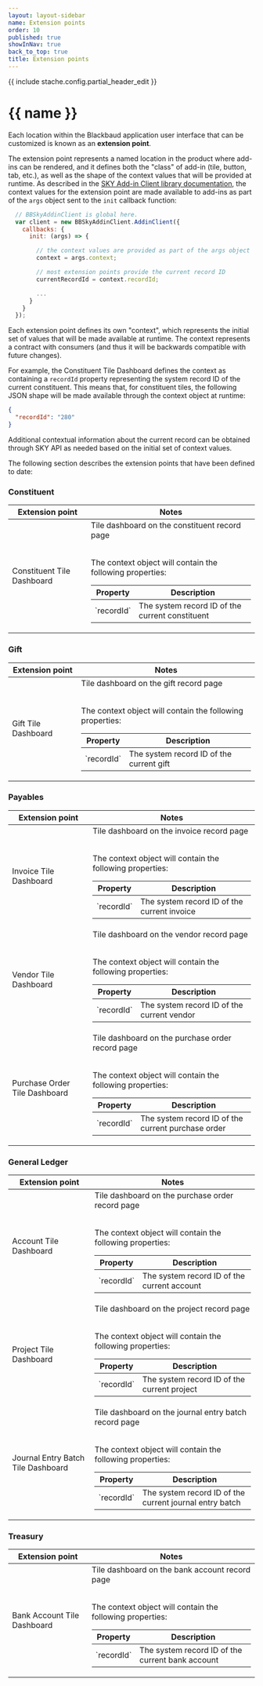 ```yaml
---
layout: layout-sidebar
name: Extension points
order: 10
published: true
showInNav: true
back_to_top: true
title: Extension points
---
```

{{ include stache.config.partial_header_edit }}

# {{ name }}

Each location within the Blackbaud application user interface that can be customized is known as an **extension point**.  

The extension point represents a named location in the product where add-ins can be rendered, and it defines both the "class" of add-in (tile, button, tab, etc.), as well as the shape of the context values that will be provided at runtime.  As described in the <a href="https://github.com/blackbaud/sky-addin-client" target="_new">SKY Add-in Client library documentation</a>, the context values for the extension point are made available to add-ins as part of the `args` object sent to the `init` callback function:

```js
  // BBSkyAddinClient is global here.
  var client = new BBSkyAddinClient.AddinClient({
    callbacks: {
      init: (args) => {

        // the context values are provided as part of the args object
        context = args.context;

        // most extension points provide the current record ID
        currentRecordId = context.recordId;

        ...
      }
    }
  });
```

<bb-alert alertType="info">
Each extension point defines its own "context", which represents the initial set of values that will be made available at runtime.  The context represents a contract with consumers (and thus it will be backwards compatible with future changes).
</bb-alert>

For example, the <stache-code>Constituent Tile Dashboard</stache-code> defines the context as containing a `recordId` property representing the system record ID of the current constituent.  This means that, for constituent tiles, the following JSON shape will be made available through the context object at runtime:

```json
{
  "recordId": "280"
}
```

Additional contextual information about the current record can be obtained through SKY API as needed based on the initial set of context values.

The following section describes the extension points that have been defined to date:

### Constituent

<div class="table-responsive">
  <table class="table table-striped table-hover">
    <thead>
      <tr>
        <th>Extension point</th>
        <th>Notes</th>
      </tr>
    </thead>
    <tbody>
      <tr>
        <td>Constituent Tile Dashboard</td>
        <td>
          <div>Tile dashboard on the constituent record page</div>
          <br />
          <p>The context object will contain the following properties:</p>
          <div class="table-responsive">
            <table class="table table-striped table-hover">
              <thead>
                <tr>
                  <th>Property</th>
                  <th>Description</th>
                </tr>
              </thead>
              <tbody>
                <tr>
                  <td>`recordId`</td>
                  <td>The system record ID of the current constituent</td>
                </tr>
              </tbody>
            </table>
          </div>
        </td>
      </tr>
    </tbody>
  </table>
</div>

### Gift

<div class="table-responsive">
  <table class="table table-striped table-hover">
    <thead>
      <tr>
        <th>Extension point</th>
        <th>Notes</th>
      </tr>
    </thead>
    <tbody>
      <tr>
        <td>Gift Tile Dashboard</td>
        <td>
          <div>Tile dashboard on the gift record page</div>
          <br />
          <p>The context object will contain the following properties:</p>
          <div class="table-responsive">
            <table class="table table-striped table-hover">
              <thead>
                <tr>
                  <th>Property</th>
                  <th>Description</th>
                </tr>
              </thead>
              <tbody>
                <tr>
                  <td>`recordId`</td>
                  <td>The system record ID of the current gift</td>
                </tr>
              </tbody>
            </table>
          </div>
        </td>
      </tr>
    </tbody>
  </table>
</div>

### Payables

<div class="table-responsive">
  <table class="table table-striped table-hover">
    <thead>
      <tr>
        <th>Extension point</th>
        <th>Notes</th>
      </tr>
    </thead>
    <tbody>
      <tr>
        <td>Invoice Tile Dashboard</td>
        <td>
          <div>Tile dashboard on the invoice record page</div>
          <br />
          <p>The context object will contain the following properties:</p>
          <div class="table-responsive">
            <table class="table table-striped table-hover">
              <thead>
                <tr>
                  <th>Property</th>
                  <th>Description</th>
                </tr>
              </thead>
              <tbody>
                <tr>
                  <td>`recordId`</td>
                  <td>The system record ID of the current invoice</td>
                </tr>
              </tbody>
            </table>
          </div>
        </td>
      </tr>
      <tr>
        <td>Vendor Tile Dashboard</td>
        <td>
          <div>Tile dashboard on the vendor record page</div>
          <br />
          <p>The context object will contain the following properties:</p>
          <div class="table-responsive">
            <table class="table table-striped table-hover">
              <thead>
                <tr>
                  <th>Property</th>
                  <th>Description</th>
                </tr>
              </thead>
              <tbody>
                <tr>
                  <td>`recordId`</td>
                  <td>The system record ID of the current vendor</td>
                </tr>
              </tbody>
            </table>
          </div>
        </td>
      </tr>
      <tr>
        <td>Purchase Order Tile Dashboard</td>
        <td>
          <div>Tile dashboard on the purchase order record page</div>
          <br />
          <p>The context object will contain the following properties:</p>
          <div class="table-responsive">
            <table class="table table-striped table-hover">
              <thead>
                <tr>
                  <th>Property</th>
                  <th>Description</th>
                </tr>
              </thead>
              <tbody>
                <tr>
                  <td>`recordId`</td>
                  <td>The system record ID of the current purchase order</td>
                </tr>
              </tbody>
            </table>
          </div>
        </td>
      </tr>
    </tbody>
  </table>
</div>

### General Ledger

<div class="table-responsive">
  <table class="table table-striped table-hover">
    <thead>
      <tr>
        <th>Extension point</th>
        <th>Notes</th>
      </tr>
    </thead>
    <tbody>
      <tr>
        <td>Account Tile Dashboard</td>
        <td>
          <div>Tile dashboard on the purchase order record page</div>
          <br />
          <p>The context object will contain the following properties:</p>
          <div class="table-responsive">
            <table class="table table-striped table-hover">
              <thead>
                <tr>
                  <th>Property</th>
                  <th>Description</th>
                </tr>
              </thead>
              <tbody>
                <tr>
                  <td>`recordId`</td>
                  <td>The system record ID of the current account</td>
                </tr>
              </tbody>
            </table>
          </div>
        </td>
      </tr>
      <tr>
        <td>Project Tile Dashboard</td>
        <td>
          <div>Tile dashboard on the project record page</div>
          <br />
          <p>The context object will contain the following properties:</p>
          <div class="table-responsive">
            <table class="table table-striped table-hover">
              <thead>
                <tr>
                  <th>Property</th>
                  <th>Description</th>
                </tr>
              </thead>
              <tbody>
                <tr>
                  <td>`recordId`</td>
                  <td>The system record ID of the current project</td>
                </tr>
              </tbody>
            </table>
          </div>
        </td>
      </tr>
      <tr>
        <td>Journal Entry Batch Tile Dashboard</td>
        <td>
          <div>Tile dashboard on the journal entry batch record page</div>
          <br />
          <p>The context object will contain the following properties:</p>
          <div class="table-responsive">
            <table class="table table-striped table-hover">
              <thead>
                <tr>
                  <th>Property</th>
                  <th>Description</th>
                </tr>
              </thead>
              <tbody>
                <tr>
                  <td>`recordId`</td>
                  <td>The system record ID of the current journal entry batch</td>
                </tr>
              </tbody>
            </table>
          </div>
        </td>
      </tr>
    </tbody>
  </table>
</div>

### Treasury

<div class="table-responsive">
  <table class="table table-striped table-hover">
    <thead>
      <tr>
        <th>Extension point</th>
        <th>Notes</th>
      </tr>
    </thead>
    <tbody>
      <tr>
        <td>Bank Account Tile Dashboard</td>
        <td>
          <div>Tile dashboard on the bank account record page</div>
          <br />
          <p>The context object will contain the following properties:</p>
          <div class="table-responsive">
            <table class="table table-striped table-hover">
              <thead>
                <tr>
                  <th>Property</th>
                  <th>Description</th>
                </tr>
              </thead>
              <tbody>
                <tr>
                  <td>`recordId`</td>
                  <td>The system record ID of the current bank account</td>
                </tr>
              </tbody>
            </table>
          </div>
        </td>
      </tr>
    </tbody>
  </table>
</div>
